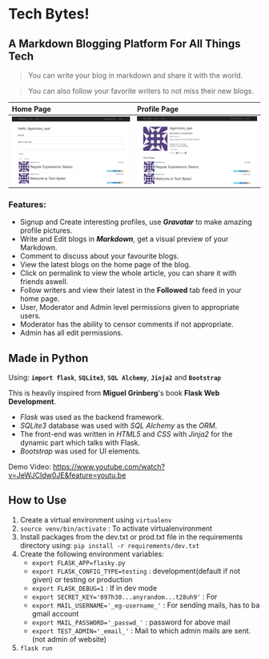 # **Tech Bytes!**
## **A Markdown Blogging Platform For All Things Tech**

> You can write your blog in markdown and share it with the world.

> You can also follow your favorite writers to not miss their new blogs.

| Home Page                                           | Profile Page                                          |
| :-------------------------------------------------  | :---------------------------------------------------- |
| <img src="/pics/tech_bytes_home.png" width="1000"/> | <img src="/pics/tech_bytes_profile.png" width="1000"/> |

### Features:
* Signup and Create interesting profiles, use **_Gravatar_** to make amazing profile pictures.
* Write and Edit blogs in **_Markdown_**, get a visual preview of your Markdown.
* Comment to discuss about your favourite blogs.
* View the latest blogs on the home page of the blog.
* Click on permalink to view the whole article, you can share it with friends aswell.
* Follow writers and view their latest in the **Followed** tab feed in your home page.
* User, Moderator and Admin level permissions given to appropriate users.
* Moderator has the ability to censor comments if not appropriate.
* Admin has all edit permissions.

## **Made in Python**
Using: **`import flask`**, **`SQLite3`**, **`SQL Alchemy`**, **`Jinja2`** and **`Bootstrap`**

This is heavily inspired from **Miguel Grinberg**'s book **Flask Web Development**.
* _Flask_ was used as the backend framework.
* _SQLite3_ database was used with _SQL Alchemy_ as the _ORM_.
* The front-end was written in _HTML5_ and _CSS_ with _Jinja2_ for the dynamic part which talks with Flask.
* _Bootstrap_ was used for UI elements.

Demo Video: https://www.youtube.com/watch?v=JeWJCIdw0JE&feature=youtu.be

## How to Use
1. Create a virtual environment using `virtualenv`
1. `source venv/bin/activate` : To activate virtualenvironment
1. Install packages from the dev.txt or prod.txt file in the requirements directory using: `pip install -r requirements/dev.txt`
1. Create the following environment variables:
   * `export FLASK_APP=flasky.py`
   * `export FLASK_CONFIG_TYPE=testing` : development(default if not given) or testing or production
   * `export FLASK_DEBUG=1` : If in dev mode
   * `export SECRET_KEY='097h30...anyrandom...t28uh9'` : For 
   * `export MAIL_USERNAME='_eg-username_'` : For sending mails, has to ba gmail account
   * `export MAIL_PASSWORD='_passwd_'` : password for above mail
   * `export TEST_ADMIN='_email_'` : Mail to which admin mails are sent. (not admin of website)
1. `flask run`
